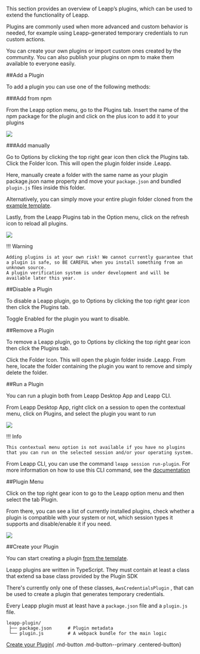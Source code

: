 This section provides an overview of Leapp’s plugins, which can be used to extend the functionality of Leapp.

Plugins are commonly used when more advanced and custom behavior is needed, for example using Leapp-generated temporary credentials to run custom actions.

You can create your own plugins or import custom ones created by the community. You can also publish your plugins on npm to make them available to everyone easily.

##Add a Plugin

To add a plugin you can use one of the following methods:

###Add from npm

From the Leapp option menu, go to the Plugins tab. Insert the name of the npm package for the plugin and click on the plus icon to add it to your plugins

![](../../images/plugin-system/screen2.png?style=smaller-img)

###Add manually

Go to Options by clicking the top right gear icon then click the Plugins tab. Click the Folder Icon. This will open the plugin folder inside .Leapp. 

Here, manually create a folder with the same name as your plugin package.json name property and move your `package.json` and bundled `plugin.js` files inside this folder.

Alternatively, you can simply move your entire plugin folder cloned from the [example template](https://github.com/Noovolari/leapp-plugin-template).

Lastly, from the Leapp Plugins tab in the Option menu, click on the refresh icon to reload all plugins.

![](../../images/plugin-system/screen3.png?style=even-smaller-img)

!!! Warning

    Adding plugins is at your own risk! We cannot currently guarantee that a plugin is safe, so BE CAREFUL when you install something from an unknown source. 
    A plugin verification system is under development and will be available later this year.

##Disable a Plugin

To disable a Leapp plugin, go to Options by clicking the top right gear icon then click the Plugins tab. 

Toggle Enabled for the plugin you want to disable.

##Remove a Plugin

To remove a Leapp plugin, go to Options by clicking the top right gear icon then click the Plugins tab. 

Click the Folder Icon. This will open the plugin folder inside .Leapp. 
From here, locate the folder containing the plugin you want to remove and simply delete the folder.

##Run a Plugin

You can run a plugin both from Leapp Desktop App and Leapp CLI.

From Leapp Desktop App, right click on a session to open the contextual menu, click on Plugins, and select the plugin you want to run

![](../../images/plugin-system/screen4.png?style=smaller-img)

!!! Info

    This contextual menu option is not available if you have no plugins that you can run on the selected session and/or your operating system.

From Leapp CLI, you can use the command `leapp session run-plugin`. For more information on how to use this CLI command, see the [documentation]()

##Plugin Menu

Click on the top right gear icon to go to the Leapp option menu and then select the tab Plugin.

From there, you can see a list of currently installed plugins, check whether a plugin is compatible with your system or not, which session types it supports and disable/enable it if you need.

![](../../images/plugin-system/screen1.png?style=smaller-img)

##Create your Plugin

You can start creating a plugin [from the template](https://github.com/Noovolari/leapp-plugin-template).

Leapp plugins are written in TypeScript. They must contain at least a class that extend sa base class provided by the Plugin SDK

There's currently only one of these classes, `AwsCredentialsPlugin` , that can be used to create a plugin that generates temporary credentials.

Every Leapp plugin must at least have a `package.json` file and a `plugin.js` file.

```
leapp-plugin/             
 ├── package.json      # Plugin metadata
 └── plugin.js         # A webpack bundle for the main logic
```

[Create your Plugin](https://github.com/Noovolari/leapp-plugin-template){ .md-button .md-button--primary .centered-button}

